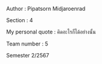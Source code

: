 Author : Pipatsorn Midjaroenrad


Section : 4


My personal quote : คิดอะไรก็ได้อย่างนั้น


Team number : 5


Semester 2/2567
